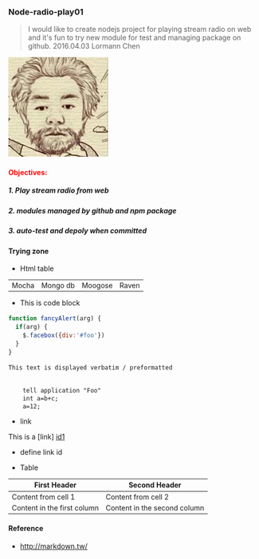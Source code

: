 ### Node-radio-play01
> I would like to create nodejs project for playing stream radio on web and 
>it's fun to try new module for test and managing package on github.
>2016.04.03 Lormann Chen

![my icon](lormann-icon.png)

#### <font color="Red"> Objectives:</font>
##### 1. Play *stream radio* from web
##### 2. modules managed by github and npm package
##### 3. auto-test and depoly when committed


#### Trying zone
- Html table
<table>
    <tr>
        <td>Mocha</td>
        <td>Mongo db</td>
        <td>Moogose</td>
        <td>Raven</td>
    </tr>
</table>

- This is code block

```javascript
function fancyAlert(arg) {
  if(arg) {
    $.facebox({div:'#foo'})
  }
}
```
```
This text is displayed verbatim / preformatted
```
<pre><code>
    tell application "Foo"
    int a=b+c;
    a=12;
</code></pre>

- link

This is a [link] [id1] 

- define link id

[id1]: http://www.google.com  "Link to Google search"

- Table

First Header | Second Header
------------ | -------------
Content from cell 1 | Content from cell 2
Content in the first column | Content in the second column

#### Reference
- http://markdown.tw/
